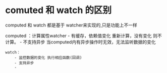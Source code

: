 

# comuted 和 watch 的区别 
  
   computed 和 watch 都是基于 watcher来实现的,只是功能上不一样

   computed ：计算属性watcher
        - 有缓存，依赖值变化 重新计算，没有变化 则不计算。
        - 不支持异步 当computed内有异步操作时无效，无法监听数据的变化

    watch：
        - 监控数据的变化 执行相应函数(回调)
        - 支持异步
        -     

